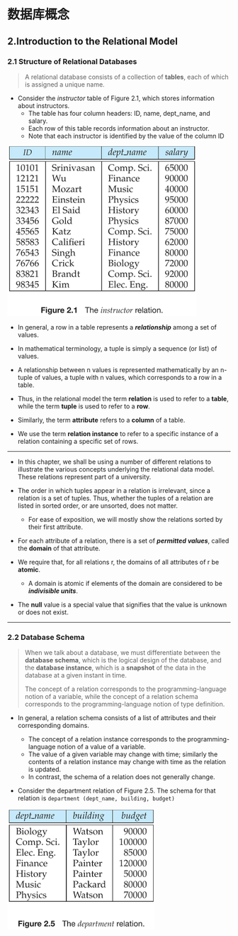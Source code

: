 # 数据库概念

## 2.Introduction to the Relational Model

### 2.1 Structure of Relational Databases

>A relational database consists of a collection of **tables**, each of which is assigned a unique name. 

- Consider the *instructor* table of Figure 2.1, which stores information about instructors. 
  - The table has four column headers: ID, name, dept_name, and salary. 
  - Each row of this table records information about an instructor.
  - Note that each instructor is identified by the value of the column ID

<img src=".\image-20201119221653271.png" alt="image-20201119221653271" style="zoom:50%;" />

- In general, a row in a table represents a ***relationship*** among a set of values.

- In mathematical terminology, a tuple is simply a sequence (or list) of values. 
- A relationship between n values is represented mathematically by an n-tuple of values,  a tuple with n values, which corresponds to a row in a table.
- Thus, in the relational model the term **relation** is used to refer to a **table**, while the term **tuple** is used to refer to a **row**. 
- Similarly, the term **attribute** refers to a **column** of a table.

- We use the term **relation instance** to refer to a specific instance of a relation containing a specific set of rows.

***

- In this chapter, we shall be using a number of different relations to illustrate the various concepts underlying the relational data model. These relations represent part of a university. 

- The order in which tuples appear in a relation is irrelevant, since a relation is a set of tuples. Thus, whether the tuples of a relation are listed in sorted order, or are unsorted,  does not matter.
  - For ease of exposition, we will mostly show the relations sorted by their first attribute.

- For each attribute of a relation, there is a set of ***permitted values***, called the **domain** of that attribute. 

- We require that, for all relations r, the domains of all attributes of r be **atomic**. 
  - A domain is atomic if elements of the domain are considered to be ***indivisible units***. 

- The **null** value is a special value that signifies that the value is unknown or does not exist. 

***

### 2.2 Database Schema

> When we talk about a database, we must differentiate between the **database schema**, which is the logical design of the database, and the **database instance**, which is a **snapshot** of the data in the database at a given instant in time.
>
> The concept of a relation corresponds to the programming-language notion of a variable, while the concept of a relation schema corresponds to the programming-language notion of type definition.

- In general, a relation schema consists of a list of attributes and their corresponding domains.
  - The concept of a relation instance corresponds to the programming-language notion of a value of a variable. 
  - The value of a given variable may change with time; similarly the contents of a relation instance may change with time as the relation is updated. 
  -  In contrast, the schema of a relation does not generally change.

- Consider the department relation of Figure 2.5. The schema for that relation is
  `department (dept_name, building, budget)`

<img src=".\image-20201119223604866.png" alt="image-20201119223604866" style="zoom:50%;" />